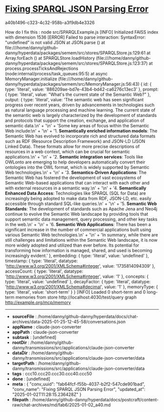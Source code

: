# [Fixing SPARQL JSON Parsing Error](https://claude.ai/chat/fab64fcf-f55b-4037-b2f2-547cde901bad)

a40b1496-c323-4c32-958b-a3f9db4e3326

How do I fix this : 
node src/SPARQLExample.js
[INFO] Initialized FAISS index with dimension 1536
[ERROR] Failed to parse interaction: SyntaxError: "undefined" is not valid JSON
    at JSON.parse (<anonymous>)
    at file:///home/danny/github-danny/hyperdata/packages/semem/src/stores/SPARQLStore.js:129:61
    at Array.forEach (<anonymous>)
    at SPARQLStore.loadHistory (file:///home/danny/github-danny/hyperdata/packages/semem/src/stores/SPARQLStore.js:123:37)
    at process.processTicksAndRejections (node:internal/process/task_queues:95:5)
    at async MemoryManager.initialize (file:///home/danny/github-danny/hyperdata/packages/semem/src/MemoryManager.js:56:43) {
  id: { type: 'literal', value: '886209ae-bd7e-43b4-bd42-ca6276c13ec3' },
  prompt: {
    type: 'literal',
    value: "What's the current state of the Semantic Web?"
  },
  output: {
    type: 'literal',
    value: 'The semantic web has seen significant progress over recent years, driven by advancements in technologies such as natural language processing and machine learning. The current state of the semantic web is largely characterized by the development of standards and protocols that support the creation, exchange, and application of semantic data.\n' +
      '\n' +
      'Some key areas of focus within the Semantic Web include:\n' +
      '\n' +
      '1. **Semantically enriched information models**: The Semantic Web has evolved to incorporate rich and structured data formats such as RDF (Resource Description Framework) and JSON-LD (JSON Linked Data). These formats allow for more precise descriptions of resources in a web context, which can be crucial for semantic applications.\n' +
      '\n' +
      '2. **Semantic integration services**: Tools like OWLonto are emerging to help developers automatically convert their ontologies into the OWL format, which is widely supported by Semantic Web technologies.\n' +
      '\n' +
      '3. **Semantics-Driven Applications**: The Semantic Web has fostered the development of vast ecosystems of Semantic Web-based applications that can interact with each other and with external resources in a semantic way.\n' +
      '\n' +
      '4. **Semantically Enhanced Data Access**: Technologies like SPARQL (SQL for Data) are increasingly being adopted to make data from RDF, JSON-LD, etc. easily accessible through standard SQL-like queries.\n' +
      '\n' +
      '5. **Semantic Web Standards**: The development of standards such as Apache Jena and Neo4j continue to evolve the Semantic Web landscape by providing tools that support semantic data management, query processing, and other key tasks in the web.\n' +
      '\n' +
      '6. **Semantic Web Applications**: There has been a significant increase in the number of commercial applications built using various Semantic Web technologies.\n' +
      '\n' +
      'In summary, while there are still challenges and limitations within the Semantic Web landscape, it is now more widely adopted and utilized than ever before. Its potential for transforming how information is managed, shared, and used is becoming increasingly evident.'
  },
  embedding: { type: 'literal', value: 'undefined' },
  timestamp: {
    type: 'literal',
    datatype: 'http://www.w3.org/2001/XMLSchema#integer',
    value: '1735814094309'
  },
  accessCount: {
    type: 'literal',
    datatype: 'http://www.w3.org/2001/XMLSchema#integer',
    value: '1'
  },
  concepts: { type: 'literal', value: 'undefined' },
  decayFactor: {
    type: 'literal',
    datatype: 'http://www.w3.org/2001/XMLSchema#decimal',
    value: '1'
  },
  memoryType: { type: 'literal', value: 'short-term' }
}
[INFO] Loaded 0 short-term and 0 long-term memories from store http://localhost:4030/test/query graph <http://example.org/mcp/memory>

---

* **sourceFile** : /home/danny/github-danny/hyperdata/docs/chat-archives/data-2025-01-25-12-45-58/conversations.json
* **appName** : claude-json-converter
* **appPath** : claude-json-converter
* **subtask** : [undefined]
* **rootDir** : /home/danny/github-danny/transmissions/src/applications/claude-json-converter
* **dataDir** : /home/danny/github-danny/transmissions/src/applications/claude-json-converter/data
* **targetPath** : /home/danny/github-danny/transmissions/src/applications/claude-json-converter/data
* **tags** : ccc10.ccc20.ccc30.ccc40.ccc50
* **done** : [undefined]
* **meta** : {
  "conv_uuid": "fab64fcf-f55b-4037-b2f2-547cde901bad",
  "conv_name": "Fixing SPARQL JSON Parsing Error",
  "updated_at": "2025-01-02T11:28:15.236428Z"
}
* **filepath** : /home/danny/github-danny/hyperdata/docs/postcraft/content-raw/chat-archives/md/fab6/2025-01-02_a40.md